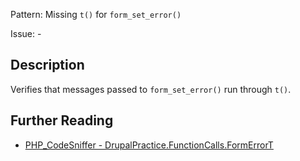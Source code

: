Pattern: Missing `t()` for `form_set_error()`

Issue: -

## Description

Verifies that messages passed to `form_set_error()` run through `t()`.

## Further Reading

* [PHP_CodeSniffer - DrupalPractice.FunctionCalls.FormErrorT](https://git.drupalcode.org/project/coder/-/tree/8.3.x/coder_sniffer/DrupalPractice/Sniffs/FunctionCalls/FormErrorTSniff.php)